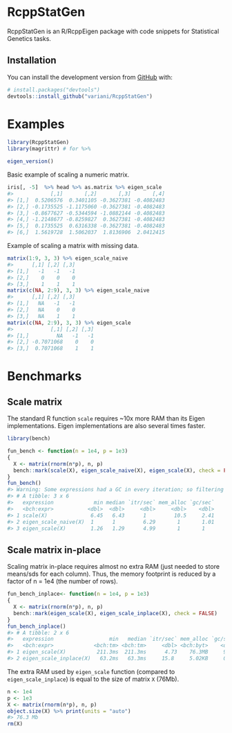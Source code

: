 
<!-- README.md is generated from README.Rmd. Please edit that file -->

# RcppStatGen

<!-- badges: start -->

<!-- badges: end -->

RcppStatGen is an R/RcppEigen package with code snippets for Statistical
Genetics tasks.

## Installation

You can install the development version from
[GitHub](https://github.com/) with:

``` r
# install.packages("devtools")
devtools::install_github("variani/RcppStatGen")
```

# Examples

``` r
library(RcppStatGen)
library(magrittr) # for %>%

eigen_version()
```

Basic example of scaling a numeric matrix.

``` r
iris[, -5]  %>% head %>% as.matrix %>% eigen_scale
#>            [,1]       [,2]       [,3]       [,4]
#> [1,]  0.5206576  0.3401105 -0.3627381 -0.4082483
#> [2,] -0.1735525 -1.1175060 -0.3627381 -0.4082483
#> [3,] -0.8677627 -0.5344594 -1.0882144 -0.4082483
#> [4,] -1.2148677 -0.8259827  0.3627381 -0.4082483
#> [5,]  0.1735525  0.6316338 -0.3627381 -0.4082483
#> [6,]  1.5619728  1.5062037  1.8136906  2.0412415
```

Example of scaling a matrix with missing data.

``` r
matrix(1:9, 3, 3) %>% eigen_scale_naive
#>      [,1] [,2] [,3]
#> [1,]   -1   -1   -1
#> [2,]    0    0    0
#> [3,]    1    1    1
matrix(c(NA, 2:9), 3, 3) %>% eigen_scale_naive
#>      [,1] [,2] [,3]
#> [1,]   NA   -1   -1
#> [2,]   NA    0    0
#> [3,]   NA    1    1
matrix(c(NA, 2:9), 3, 3) %>% eigen_scale
#>            [,1] [,2] [,3]
#> [1,]         NA   -1   -1
#> [2,] -0.7071068    0    0
#> [3,]  0.7071068    1    1
```

# Benchmarks

## Scale matrix

The standard R function `scale` requires ~10x more RAM than its Eigen
implementations. Eigen implementations are also several times faster.

``` r
library(bench)

fun_bench <- function(n = 1e4, p = 1e3)
{
  X <- matrix(rnorm(n*p), n, p)
  bench::mark(scale(X), eigen_scale_naive(X), eigen_scale(X), check = FALSE, relative = TRUE)
}
fun_bench()
#> Warning: Some expressions had a GC in every iteration; so filtering is disabled.
#> # A tibble: 3 x 6
#>   expression             min median `itr/sec` mem_alloc `gc/sec`
#>   <bch:expr>           <dbl>  <dbl>     <dbl>     <dbl>    <dbl>
#> 1 scale(X)              6.45   6.43      1         10.5     2.41
#> 2 eigen_scale_naive(X)  1      1         6.29       1       1.01
#> 3 eigen_scale(X)        1.26   1.29      4.99       1       1
```

## Scale matrix in-place

Scaling matrix in-place requires almost no extra RAM (just needed to
store means/sds for each column). Thus, the memory footprint is reduced
by a factor of n = 1e4 (the number of rows).

``` r
fun_bench_inplace<- function(n = 1e4, p = 1e3)
{
  X <- matrix(rnorm(n*p), n, p)
  bench::mark(eigen_scale(X), eigen_scale_inplace(X), check = FALSE)
}
fun_bench_inplace()
#> # A tibble: 2 x 6
#>   expression                  min   median `itr/sec` mem_alloc `gc/sec`
#>   <bch:expr>             <bch:tm> <bch:tm>     <dbl> <bch:byt>    <dbl>
#> 1 eigen_scale(X)          211.3ms  211.3ms      4.73    76.3MB     9.47
#> 2 eigen_scale_inplace(X)   63.2ms   63.3ms     15.8     5.02KB     0
```

The extra RAM used by `eigen_scale` function (compared to
`eigen_scale_inplace`) is equal to the size of matrix `X` (76Mb).

``` r
n <- 1e4
p <- 1e3
X <- matrix(rnorm(n*p), n, p)
object.size(X) %>% print(units = "auto")
#> 76.3 Mb
rm(X)
```
